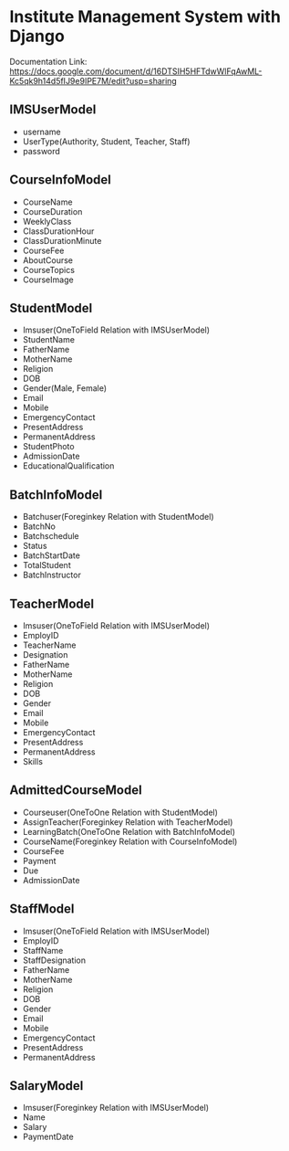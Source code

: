 # Institute Management System with Django

Documentation Link: https://docs.google.com/document/d/16DTSIH5HFTdwWlFqAwML-Kc5qk9h14d5fIJ9e9IPE7M/edit?usp=sharing

## IMSUserModel
- username
- UserType(Authority, Student, Teacher, Staff)
- password

## CourseInfoModel
- CourseName
- CourseDuration
- WeeklyClass
- ClassDurationHour
- ClassDurationMinute
- CourseFee
- AboutCourse
- CourseTopics
- CourseImage

## StudentModel
- Imsuser(OneToField Relation with IMSUserModel)
- StudentName
- FatherName
- MotherName
- Religion
- DOB
- Gender(Male, Female)
- Email
- Mobile
- EmergencyContact
- PresentAddress
- PermanentAddress
- StudentPhoto
- AdmissionDate
- EducationalQualification

## BatchInfoModel
- Batchuser(Foreginkey Relation with StudentModel)
- BatchNo
- Batchschedule
- Status
- BatchStartDate
- TotalStudent
- BatchInstructor

## TeacherModel
- Imsuser(OneToField Relation with IMSUserModel)
- EmployID
- TeacherName
- Designation
- FatherName
- MotherName
- Religion
- DOB
- Gender
- Email
- Mobile
- EmergencyContact
- PresentAddress
- PermanentAddress
- Skills

## AdmittedCourseModel
- Courseuser(OneToOne Relation with StudentModel)
- AssignTeacher(Foreginkey Relation with TeacherModel)
- LearningBatch(OneToOne Relation with BatchInfoModel)
- CourseName(Foreginkey Relation with CourseInfoModel)
- CourseFee
- Payment
- Due
- AdmissionDate

## StaffModel
- Imsuser(OneToField Relation with IMSUserModel)
- EmployID
- StaffName
- StaffDesignation
- FatherName
- MotherName
- Religion
- DOB
- Gender
- Email
- Mobile
- EmergencyContact
- PresentAddress
- PermanentAddress

## ‍SalaryModel
- Imsuser(Foreginkey Relation with IMSUserModel)
- Name
- Salary
- PaymentDate
